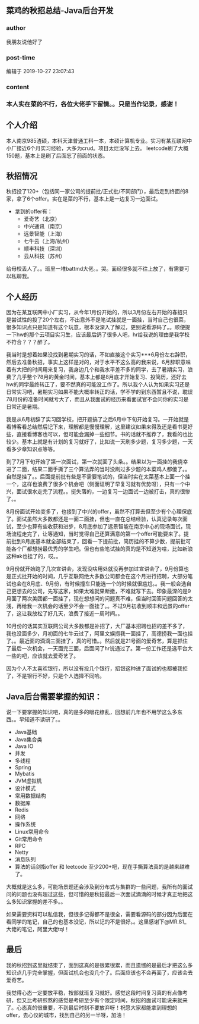 ## 菜鸡的秋招总结-Java后台开发
### author 
我朋友说他好了
### post-time 

编辑于  2019-10-27 23:07:43
### content 
<div class="post-topic-des nc-post-content">
 <h3>
  本人实在菜的不行，各位大佬手下留情。。只是当作记录，感谢！
 </h3>
 <h2>
  个人介绍
 </h2>
 <p>
  本人南京985渣硕，本科天津普通工科一本，本硕计算机专业。实习有某互联网中小厂接近6个月实习经验，大多为crud。项目太烂没写上去。 leetcode刷了大概150题，基本上是刷了后面忘了前面的状态。
 </p>
 <h2>
  秋招情况
 </h2>
 <p>
  秋招投了120+（包括同一家公司的提前批/正式批/不同部门），最后走到终面的8家，拿了6个offer。实在是菜的不行，基本上是一边复习一边面试。
 </p>
 <ul>
  <li>
   拿到的offer有：
   <ul>
    <li>
     爱奇艺（北京）
    </li>
    <li>
     中兴通讯（南京）
    </li>
    <li>
     远景智能（上海）
    </li>
    <li>
     七牛云（上海/杭州）
    </li>
    <li>
     顺丰科技（深圳）
    </li>
    <li>
     云从科技（苏州）
    </li>
   </ul>
  </li>
 </ul>
 <p>
  给母校丢人了。。班里一堆battmd大佬。。哭。面经很多就不往上放了，有需要可以私聊我。
 </p>
 <h2>
  个人经历
 </h2>
 <p>
  因为在某互联网中小厂实习，从今年1月份开始的，所以3月份左右开始的春招只是尝试性的投了20个左右，不出意外不是笔试挂就是一面挂，当时自己也很菜，很多知识点只是知道有这个玩意，根本没深入了解过，更别说看源码了。。顺便提一下hw的那个云项目实习生，应该最后鸽了很多人吧，hr给我说的理由是我学校不符合？？？醉了。
 </p>
 <p>
  我当时是想着如果没找到暑期实习的话，不如直接这个实习***6月份左右辞职，然后去准备秋招，事实上这样是对的，对于水平不这么高的我来说，6月辞职意味着有大把的时间用来复习，我身边几个和我水平差不多的同学，去了暑期实习，浪费了几乎整个78月的黄金时间，基本上都是8月底才开始复习、投简历，还好去hw的同学最终转正了，要不然真的可能没工作了。所以我个人认为如果实习还是日常实习吧，暑期实习如果不能大概率转正的话，学不学的到东西暂且不说，耽误78月份的准备时间就亏大了，而且从我面试的经历来看面试官不会问你的实习是日常还是暑期。
 </p>
 <p>
  我是从6月初辞了实习回学校，把开题搞了之后6月中下旬开始复习。一开始就是看博客看总结然后记下来，理解都是慢慢理解，这里建议如果来得及还是看书更好些，直接看博客也可以，但可能会漏掉一些细节。书的话就不推荐了，我看的也比较少。基本上就是有计划的复习就好了，比如说一天刷多少题，复习多少题，一天看多少章知识点等等。
 </p>
 <p>
  到了7月下旬开始了第一次面试，第一次就面了头条。。结果以为一面挂的我侥幸进了二面，结果二面手撕了三个算法弄的当时没刷过多少题的本菜鸡人都傻了。。自然是挂了。。后面提前批有些是不需要笔试的，但当时实在太菜基本上面一个挂一个，这样也浪费了很多个机会吧（侧面证明了早复习就有优势呀），只有一个中兴，面试很水走完了流程。。挺失落的，一边复习一边面试一边被打击，真的很惨了。。
 </p>
 <p>
  8月份面试开始变多了，也接到了中兴的offer，虽然不打算去但至少有个心理保底了。面试虽然大多数都还是一面二面挂，但也一直在总结经验，认真记录每次面试，至少也算有些收获和进步，8月底参加了远景智能在南京中心的现场面试，现场流程走完了，让等通知，当时觉得自己还算满意的第一个offer可能要来了。提前批到8月底基本就全部结束了，回看一下提前批，简历挂的不算少数，提前批可能各个厂都想捞最优秀的学生吧。但也有些笔试挂的真的是不知道为啥，比如新浪这种ak也挂了的，哎。。
 </p>
 <p>
  9月份就开始跑了几次宣讲会，发现没啥用处就没再参加过宣讲会了，9月份算也是正式批开始的时间，几乎互联网绝大多数公司都会在这个月进行招聘，大部分笔试也会在8月底、9月份，有时候撞车只能选一个的时候就很尴尬。。我一般会选自己更想去的公司，先写这家，如果太难就果断撤，不难就写下去。印象最深的是9月面了两次美团都一面挂了，现在想想问的问题真不难，但当时回答问题回答的太浅，再给我一次机会的话至少不会一面挂了。。不过9月初收到顺丰和远景的offer了，这让我放松了好几天，浪费了接近一周时间。。
 </p>
 <p>
  10月份的话其实互联网公司大多数都是补招了，大厂基本招聘也招的差不多了，我也没面多少，月初面的七牛云过了，阿里文娱捞我一面挂了，高德捞我一面也挂了。。最近面的滴滴三面挂了，真的可惜。。然后就是21号面的爱奇艺，算是抓住了最后一次机会，一天面完三面，后面问了hr说通过了。第一份工作还是选平台大一些的吧，应该就去爱奇艺了。
 </p>
 <p>
  因为个人不太喜欢银行，所以没有投几个银行，招银这种进了面试的也都被我拒了，不是银行不好，只是个人选择不同哈。
 </p>
 <h2>
  Java后台需要掌握的知识：
 </h2>
 <p>
  说一下要掌握的知识吧，真的是多的眼花缭乱，回想前几年也不用学这么多东西。。早知道不读研了。。
 </p>
 <ul>
  <li>
   Java基础
  </li>
  <li>
   Java集合类
  </li>
  <li>
   Java IO
  </li>
  <li>
   并发
  </li>
  <li>
   多线程
  </li>
  <li>
   Spring
  </li>
  <li>
   Mybatis
  </li>
  <li>
   JVM虚拟机
  </li>
  <li>
   设计模式
  </li>
  <li>
   常用数据结构
  </li>
  <li>
   数据库
  </li>
  <li>
   Redis
  </li>
  <li>
   网络
  </li>
  <li>
   操作系统
  </li>
  <li>
   Linux常用命令
  </li>
  <li>
   Git常用命令
  </li>
  <li>
   RPC
  </li>
  <li>
   Netty
  </li>
  <li>
   消息队列
  </li>
  <li>
   算法的话剑指offer 和 leetcode 至少200+吧，现在手撕算法真的是越来越难了。
  </li>
 </ul>
 <p>
  大概就是这么多，可能场景题还会涉及到分布式与集群的一些问题，我所有的面试问的问题也没有超过这些，但可惜的是秋招最后一次面试滴滴的时候才真正地把这么多知识掌握的差不多。。
 </p>
 <p>
  如果需要资料可以私信我，但很多记得都不是很全，需要看源码的部分因为后面在看同学的笔记，自己的也基本没记，所以记的不是很好。。这里感谢下@MR.81_ 大佬的笔记，阿里大佬tql！
 </p>
 <h2>
  最后
 </h2>
 <p>
  我的秋招到这里就结束了，面到这真的是很累很累，而且遗憾的是最后才把这么多知识点几乎完全掌握，但面试机会也没几个了。后面应该也不会再面了，应该会去爱奇艺。
 </p>
 <p>
  我觉得心态一定要放平稳，按部就班复习就好。感觉这段时间复习真的有点像考研，但又比考研煎熬的感觉是考研至少有个限定时间，秋招的面试可能说来就来了。心态真的很重要，不到最后时刻不要放弃呀！祝愿大家都能拿到理想的offer，去心仪的城市，找到自己的另一半呀，加油！
 </p>
</div>
